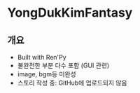 # YongDukKimFantasy

## 개요

* Built with Ren'Py
* 불완전한 부분 다수 포함 (GUI 관련)
* image, bgm등 미완성
* 스토리 작성 중: GitHub에 업로드되지 않음


